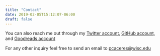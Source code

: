 ```yaml
---
title: "Contact"
date: 2019-02-05T15:12:07-06:00
draft: false
---
```

You can also reach me out through my [Twitter account](https://twitter.com/PabloCceres), [GitHub account](https://github.com/pabloinsente), and [Goodreads account](https://www.goodreads.com/user/show/12454268-pablo)

For any other inquiry feel free to send an email to pcaceres@wisc.edu
